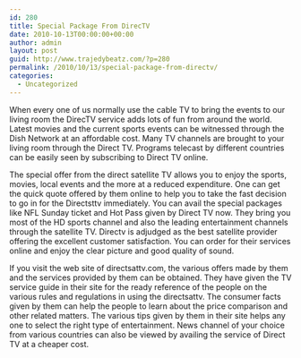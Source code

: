 ```yaml
---
id: 280
title: Special Package From DirecTV
date: 2010-10-13T00:00:00+00:00
author: admin
layout: post
guid: http://www.trajedybeatz.com/?p=280
permalink: /2010/10/13/special-package-from-directv/
categories:
  - Uncategorized
---
```

When every one of us normally use the cable TV to bring the events to our living room the DirecTV service adds lots of fun from around the world. Latest movies and the current sports events can be witnessed through the Dish Network at an affordable cost. Many TV channels are brought to your living room through the Direct TV. Programs telecast by different countries can be easily seen by subscribing to Direct TV online.

The special offer from the direct satellite TV allows you to enjoy the sports, movies, local events and the more at a reduced expenditure. One can get the quick quote offered by them online to help you to take the fast decision to go in for the Directsttv immediately. You can avail the special packages like NFL Sunday ticket and Hot Pass given by Direct TV now. They bring you most of the HD sports channel and also the leading entertainment channels through the satellite TV. Directv is adjudged as the best satellite provider offering the excellent customer satisfaction. You can order for their services online and enjoy the clear picture and good quality of sound. 

If you visit the web site of directsattv.com, the various offers made by them and the services provided by them can be obtained. They have given the TV service guide in their site for the ready reference of the people on the various rules and regulations in using the directsattv. The consumer facts given by them can help the people to learn about the price comparison and other related matters. The various tips given by them in their site helps any one to select the right type of entertainment. News channel of your choice from various countries can also be viewed by availing the service of Direct TV at a cheaper cost.